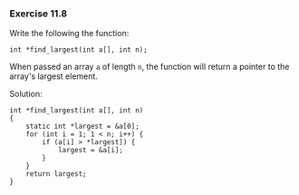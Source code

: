 ### Exercise 11.8

Write the following the function:
```
int *find_largest(int a[], int n);
```
When passed an array `a` of length `n`, the function will return a pointer to the array's largest element.

Solution:
```
int *find_largest(int a[], int n)
{
    static int *largest = &a[0];
    for (int i = 1; 1 < n; i++) {
        if (a[i] > *largest]) {
            largest = &a[i];
        }
    }
    return largest;
}
```
